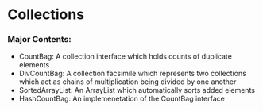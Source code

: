 <!ver 1.0.0!>
# Collections

### Major Contents:
- CountBag: A collection interface which holds counts of duplicate elements
- DivCountBag: A collection facsimile which represents two collections which act as chains of multiplication being divided by one another
- SortedArrayList: An ArrayList which automatically sorts added elements
- HashCountBag: An implemenetation of the CountBag interface